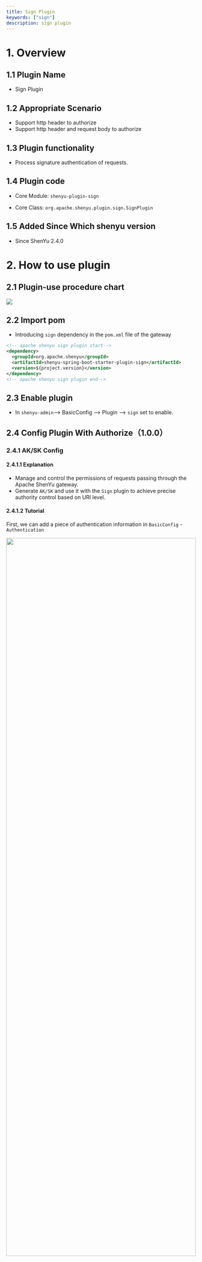 ```yaml
---
title: Sign Plugin
keywords: ["sign"]
description: sign plugin
---
```



# 1. Overview

## 1.1 Plugin Name

* Sign Plugin

## 1.2 Appropriate Scenario

* Support http header to authorize
* Support http header and request body to authorize

## 1.3 Plugin functionality

* Process signature authentication of requests.

## 1.4 Plugin code

* Core Module: `shenyu-plugin-sign`

* Core Class: `org.apache.shenyu.plugin.sign.SignPlugin`

## 1.5 Added Since Which shenyu version

* Since ShenYu 2.4.0

# 2. How to use plugin

## 2.1 Plugin-use procedure chart

![](/img/shenyu/plugin/plugin_use_en.jpg)

## 2.2 Import pom

* Introducing `sign` dependency in the `pom.xml` file of the gateway

```xml
<!-- apache shenyu sign plugin start-->
<dependency>
  <groupId>org.apache.shenyu</groupId>
  <artifactId>shenyu-spring-boot-starter-plugin-sign</artifactId>
  <version>${project.version}</version>
</dependency>
<!-- apache shenyu sign plugin end-->
```

## 2.3 Enable plugin

* In `shenyu-admin`--> BasicConfig --> Plugin --> `sign` set to enable.

## 2.4 Config Plugin With Authorize（1.0.0）

### 2.4.1 AK/SK Config

#### 2.4.1.1 Explanation

- Manage and control the permissions of requests passing through the Apache ShenYu gateway.
- Generate `AK/SK` and use it with the `Sign` plugin to achieve precise authority control based on URI level.

#### 2.4.1.2 Tutorial

First, we can add a piece of authentication information in `BasicConfig` - `Authentication`

<img src="/img/shenyu/basicConfig/authorityManagement/auth_manages_add_en.jpg" width="100%" height="70%" />

Then configure this authentication information

<img src="/img/shenyu/basicConfig/authorityManagement/auth_param_en.jpg" width="50%" height="40%"/>

- AppName：The application name associated with this account, it can can fill in or choose (data comes from the application name configured in the Metadata).
- TelPhone：Telphone information.
- AppParams：When the requested context path is the same as the AppName，add this value to the header, the key is `appParam`.
- UserId：Give the user a name, just as an information record.
- ExpandInfo：Description of the account.
- PathAuth：After opening, the account only allows access to the resource path configured below.
- ResourcePath：Allow access to the resource path, support path matching，e.g. `/order/**` .

After submit, a piece of authentication information is generated, which contains `AppKey` and `AppSecret`, which is the `AK/SK` in the `Sign` plugin.

Please refer to the detailed instructions of the `Sign` plugin： [Sign Plugin](../../plugin-center/authority-and-certification/sign-plugin).

#### 2.4.1.3 PathOperation

For the created authentication information, you can click `PathOperation` at the end of a piece of authentication information.

<img src="/img/shenyu/basicConfig/authorityManagement/auth_manage_modifyPath_en.jpg" width="90%" height="80%"/>

- On the left is a list of configurable paths, and on the right is a list of paths that allow the account to access.
- Check the resource path, click the `>` or `<` in the middle to move the checked data to the corresponding list.
- In the list of configurable paths on the left, click "Editor" at the end of the account information line, and add them in the "Resource Path" in the pop-up box.

### 2.4.2 Implementation of Gateway Technology

* Adopt `AK/SK` authentication technical scheme.
* Adopt authentication plug-in and Chain of Responsibility Pattern to realize.
* Take effect when the authentication plugin is enabled and all interfaces are configured for authentication.

### 2.4.3 Authentication Guide

* Step 1: `AK/SK` is assigned by the gateway. For example, the `AK` assigned to you is: `1TEST123456781` SK is: ` 506eeb535cf740d7a755cb49f4a1536'

* Step 2: Decide the gateway path you want to access, such as `/api/service/abc`

* Step 3: Construct parameters (the following are general parameters)

| Field      | Value    |  Description  |
| --------   | --------  | :--------: |
| timestamp  |  current timestamp(String)   |  The number of milliseconds of the current time（gateway will filter requests the before 5 minutes）    |
| path       | /api/service/abc  | The path that you want to request(Modify by yourself according to your configuration of gateway) |
| version       | 1.0.0  |  `1.0.0` is a fixed string value |

Sort the above three field natually according to the key, then splice fields and fields, finally splice SK. The following is a code example.

#### 2.4.3.1 Generate sign with request header

Step 1: First, construct a Map.

```java

   Map<String, String> map = Maps.newHashMapWithExpectedSize(3);
   //timestamp is string format of millisecond. String.valueOf(LocalDateTime.now().toInstant(ZoneOffset.of("+8")).toEpochMilli())
   map.put("timestamp","1571711067186");  // Value should be string format of milliseconds
   map.put("path", "/api/service/abc");
   map.put("version", "1.0.0");
```

Step 2: Sort the `Keys` naturally, then splice the key and values, and finally splice the `SK` assigned to you.

```java
List<String> storedKeys = Arrays.stream(map.keySet()
                .toArray(new String[]{}))
                .sorted(Comparator.naturalOrder())
                .collect(Collectors.toList());
final String sign = storedKeys.stream()
                .map(key -> String.join("", key, params.get(key)))
                .collect(Collectors.joining()).trim()
                .concat("506EEB535CF740D7A755CB4B9F4A1536");
```

* The returned sign value should be:`path/api/service/abctimestamp1571711067186version1.0.0506EEB535CF740D7A755CB4B9F4A1536`

Step 3: Md5 encryption and then capitalization.

```java
DigestUtils.md5DigestAsHex(sign.getBytes()).toUpperCase()
```

* The final returned value is: `A021BF82BE342668B78CD9ADE593D683`.

#### 2.4.3.2 Generate sign with request header and request body

Step 1: First, construct a Map, and the map must save every request body parameters

```java

   Map<String, String> map = Maps.newHashMapWithExpectedSize(3);
   //timestamp is string format of millisecond. String.valueOf(LocalDateTime.now().toInstant(ZoneOffset.of("+8")).toEpochMilli())
   map.put("timestamp","1660659201000");  // Value should be string format of milliseconds
   map.put("path", "/http/order/save");
   map.put("version", "1.0.0");
   // if your request body is:{"id":123,"name":"order"}
   map.put("id", "1");
   map.put("name", "order")
```

Step 2: Sort the `Keys` naturally, then splice the key and values, and finally splice the `SK` assigned to you.

```java
List<String> storedKeys = Arrays.stream(map.keySet()
                .toArray(new String[]{}))
                .sorted(Comparator.naturalOrder())
                .collect(Collectors.toList());
final String sign = storedKeys.stream()
                .map(key -> String.join("", key, params.get(key)))
                .collect(Collectors.joining()).trim()
                .concat("2D47C325AE5B4A4C926C23FD4395C719");
```

* The returned sign value should be:`id123nameorderpath/http/order/savetimestamp1660659201000version1.0.02D47C325AE5B4A4C926C23FD4395C719`

Step 3: Md5 encryption and then capitalization.

```java
DigestUtils.md5DigestAsHex(sign.getBytes()).toUpperCase()
```

* The final returned value is: `35FE61C21F73E9AAFC46954C14F299D7`.

### 2.4.4 Request GateWay

* If your visited path is:`/api/service/abc`.

* Address: http: domain name of gateway `/api/service/abc`.

* Set `header`，`header` Parameter：

| Field        | Value    |  Description  |
| --------   | -----:  | :----: |
| timestamp  |   `1571711067186`  |  Timestamp when signing   |
| appKey     | `1TEST123456781`  |  The AK value assigned to you |
| sign       | `A90E66763793BDBC817CF3B52AAAC041`  | The signature obtained above |
| version       | `1.0.0`  | `1.0.0` is a fixed value. |

* The signature plugin will filter requests before `5` minutes by default

* If the authentication fails, will return code `401`, message may change.

```json
{
  "code": 401,
  "message": "sign is not pass,Please check you sign algorithm!",
  "data": null
}
```

### 2.4.5 Plugin Config

![](/img/shenyu/plugin/sign/sign_open_en.jpg)

### 2.4.6 Selector Config

![](/img/shenyu/plugin/sign/selector-en.png)

* Only those matched requests can be authenticated by signature.

* Selectors and rules, please refer to: [Selector And Rule Config](../../user-guide/admin-usage/selector-and-rule)

### 2.4.7 Rule Config

![](/img/shenyu/plugin/sign/rule-en.png)

* close(signRequestBody): generate signature with request header.  
* open(signRequestBody): generate signature with request header and request body.

## 2.5 Config Plugin With Authorize（2.0.0）

This authentication algorithm is the version 2.0.0 algorithm, which is same as version1's except **Authentication Guide** and **Request GateWay.**

### 2.5.1 Authentication Guide

Authentication algorithm of Version 2.0.0 generates a Token based on the signature algorithm, and puts the Token value into the request header Authorization parameter when sending a request. To distinguish it from version 1.0.0, the version parameter of the request header is left, which is 2.0.0.

#### 2.5.1.1 prepare

* Step 1: `AK/SK` is assigned by the gateway. For example, the `AK` assigned to you is: `1TEST123456781` SK is: ` 506eeb535cf740d7a755cb49f4a1536'

* Step 2: Decide the gateway path you want to access, such as `/api/service/abc`

#### 2.5.1.2 Generate Token

+ build parameter

  build the `parameters` that is json string

  ```json
  {
      "alg":"MD5",
      "appKey":"506EEB535CF740D7A755CB4B9F4A1536",
      "timestamp":"1571711067186"
  }
  ```

  **alg**: signature algorithm（result is uppercase HEX string）

  - MD5: MD5-HASH(data+key)
  - HMD5:HMAC-MD5
  - HS256:HMAC-SHA-256
  - HS512:HMAC-SHA-512

  **appKey**：appKey

  **timestamp**: timestamp of the length is 13

+ Calculate signature value

  ```tex
  signature = sign(
    base64Encoding(parameters) + Relative URL + Body*,
    secret
  );
  * indicate Optional , it depends on handler config
  Relative URL = path [ "?" query ] eg: /apache/shenyu/pulls?name=jack
  ```

  > note :`Relative URL` is not include fragment

+ Calculate Token

  >  token = base64Encoding(parameters) + '.' + base64Encoding(signature)

  Put the Token into the request header `Authorization` parameter.

### 2.5.2 Request GateWay

| Field         | 值      | 描述        |
| :------------ | :------ | :---------- |
| Authorization | Token   | Token       |
| version       | `2.0.0` | Fixed value |



## 2.6 Examples

### 2.6.1 Verify api with sign plugin（1.0.0）

#### 2.6.1.1 Plugin Config

![](/img/shenyu/plugin/sign/sign_open_en.jpg)

#### 2.6.1.2 Selector Config

![](/img/shenyu/plugin/sign/example-selector-en.png)

#### 2.6.1.3 Rule Config

![](/img/shenyu/plugin/sign/example-rule-en.png)

#### 2.6.1.5 Add AppKey/SecretKey

![](/img/shenyu/plugin/sign/example-sign-auth-en.png)

#### 2.6.1.6 Request Service and check result

* build request params with `Authentication Guide`,

```java
public class Test1 {
  public static void main(String[] args) {
    Map<String, String> map = Maps.newHashMapWithExpectedSize(3);
    //timestamp为毫秒数的字符串形式 String.valueOf(LocalDateTime.now().toInstant(ZoneOffset.of("+8")).toEpochMilli())
    map.put("timestamp","1660658725000");  //值应该为毫秒数的字符串形式
    map.put("path", "/http/order/save");
    map.put("version", "1.0.0");
    map.put("id", "123");
    map.put("name", "order");
    // map.put("body", "{\"id\":123,\"name\":\"order\"}");

    List<String> storedKeys = Arrays.stream(map.keySet()
                    .toArray(new String[]{}))
            .sorted(Comparator.naturalOrder())
            .collect(Collectors.toList());
    final String sign = storedKeys.stream()
            .map(key -> String.join("", key, map.get(key)))
            .collect(Collectors.joining()).trim()
            .concat("2D47C325AE5B4A4C926C23FD4395C719");
    System.out.println(sign);

    System.out.println(DigestUtils.md5DigestAsHex(sign.getBytes()).toUpperCase());
  }
}
```

* signature without body: `path/http/order/savetimestamp1571711067186version1.0.02D47C325AE5B4A4C926C23FD4395C719`
* sign without body result is: `9696D3E549A6AEBE763CCC2C7952DDC1`

![](/img/shenyu/plugin/sign/result.png)

```java
public class Test2 {
  public static void main(String[] args) {
    Map<String, String> map = Maps.newHashMapWithExpectedSize(3);
    //timestamp为毫秒数的字符串形式 String.valueOf(LocalDateTime.now().toInstant(ZoneOffset.of("+8")).toEpochMilli())
    map.put("timestamp","1660659201000");  //值应该为毫秒数的字符串形式
    map.put("path", "/http/order/save");
    map.put("version", "1.0.0");

    List<String> storedKeys = Arrays.stream(map.keySet()
                    .toArray(new String[]{}))
            .sorted(Comparator.naturalOrder())
            .collect(Collectors.toList());
    final String sign = storedKeys.stream()
            .map(key -> String.join("", key, map.get(key)))
            .collect(Collectors.joining()).trim()
            .concat("2D47C325AE5B4A4C926C23FD4395C719");
    System.out.println(sign);

    System.out.println(DigestUtils.md5DigestAsHex(sign.getBytes()).toUpperCase());
  }
}
```

*signature with body:`id123nameorderpath/http/order/savetimestamp1660659201000version1.0.02D47C325AE5B4A4C926C23FD4395C719`
*sign with body result is:`35FE61C21F73E9AAFC46954C14F299D7`

![](/img/shenyu/plugin/sign/result-with-body.png)

### 2.6.2 Verify api with sign plugin（2.0.0）

All the configuration parts are the same, so let's look directly at the parameter part of the calculation request header and the part of sending request.

### 2.6.1.1 Request Service and check result

- implements the algorithm

  Suppose we use a signature algorithm named MD5. According to the previous description, the signature value is to concatenate the data and key, and then hash.

  ```java
      private static String sign(final String signKey, final String base64Parameters, final URI uri, final String body) {
  
          String data = base64Parameters
                  + getRelativeURL(uri)
                  + Optional.ofNullable(body).orElse("");
  
          return DigestUtils.md5Hex(data+signKey).toUpperCase();
      }
  
      private static String getRelativeURL(final URI uri) {
          if (Objects.isNull(uri.getQuery())) {
              return uri.getPath();
          }
          return uri.getPath() + "?" + uri.getQuery();
      }
  ```

- verify without the request body

  ```java
  public static void main(String[] args) {
      
      String signKey = "2D47C325AE5B4A4C926C23FD4395C719";
  
      URI uri = URI.create("/http/order/save");
  
      String parameters = JsonUtils.toJson(ImmutableMap.of(
          "alg","MD5",
          "appKey","BD7980F5688A4DE6BCF1B5327FE07F5C",
          "timestamp","1673708353996"));
  
      String base64Parameters = Base64.getEncoder()
          .encodeToString(parameters.getBytes(StandardCharsets.UTF_8));
  
      String signature = sign(signKey,base64Parameters,uri,null);
  
      String Token = base64Parameters+"."+signature;
  
      System.out.println(Token);
  
  }
  ```

  Token:

  ```tex
  eyJhbGciOiJNRDUiLCJhcHBLZXkiOiJCRDc5ODBGNTY4OEE0REU2QkNGMUI1MzI3RkUwN0Y1QyIsInRpbWVzdGFtcCI6IjE2NzM3MDgzNTM5OTYifQ==.33ED53DF79CA5B53C0BF2448B670AF35
  ```

  发送请求：

  ![image-20230114230500887](/img/shenyu/plugin/sign/version2_sign_request.png)

- verify with the request body

```java
    public static void main(String[] args) {
        String signKey = "2D47C325AE5B4A4C926C23FD4395C719";

        URI uri = URI.create("/http/order/save");

        String parameters = JsonUtils.toJson(ImmutableMap.of(
                "alg","MD5",
                "appKey","BD7980F5688A4DE6BCF1B5327FE07F5C",
                "timestamp","1673708905488"));

        String base64Parameters = Base64.getEncoder()
                .encodeToString(parameters.getBytes(StandardCharsets.UTF_8));

        String requestBody = "{\"id\":123,\"name\":\"order\"}";

        String signature = sign(signKey,base64Parameters,uri,requestBody);

        String Token = base64Parameters+"."+signature;

        System.out.println(Token);

    }
```

Token:

```tex
eyJhbGciOiJNRDUiLCJhcHBLZXkiOiJCRDc5ODBGNTY4OEE0REU2QkNGMUI1MzI3RkUwN0Y1QyIsInRpbWVzdGFtcCI6IjE2NzM3MDg5MDU0ODgifQ==.FBCEB6D816644A98378635050AB85EF1
```

![image-20230114231032837](/img/shenyu/plugin/sign/request_body.png)

![image-20230114230922598](/img/shenyu/plugin/sign/image/version2_sign_request_with_body.png)

# 3. How to disable plugin

* In `shenyu-admin`--> BasicConfig --> Plugin --> `sign` set to disabled.

# 4. Extension

* Please refer to: [dev-sign](../../developer/custom-sign-algorithm).

